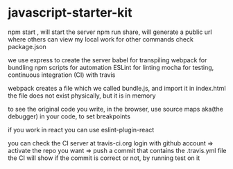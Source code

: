 # javascript-starter-kit

npm start , will start the server
npm run share, will generate a public url where others can view my local work
for other commands check package.json

we use  express to create the server
				babel for transpiling
				webpack for bundling
				npm scripts for automation
				ESLint for linting
				mocha for testing, continuous integration (CI) with travis
				
webpack creates a file which we called bundle.js, and import it in index.html
				the file does not exist physically, but it is in memory
				
to see the original code you write, in the browser, 
	use source maps aka(the debugger) in your code, to set breakpoints				

if you work in react you can use eslint-plugin-react


you can check the CI server at travis-ci.org
login with github account => activate the repo you want => push a commit that contains the .travis.yml file
the CI will show if the commit is correct or not, by running test on it
